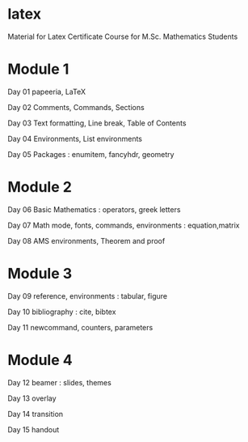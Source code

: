 # latex
Material for Latex Certificate Course for M.Sc. Mathematics Students

# Module 1

Day 01 papeeria, LaTeX 

Day 02 Comments, Commands, Sections

Day 03 Text formatting, Line break, Table of Contents

Day 04 Environments, List environments

Day 05 Packages : enumitem, fancyhdr, geometry

# Module 2

Day 06 Basic Mathematics : operators, greek letters

Day 07 Math mode, fonts, commands, environments : equation,matrix

Day 08 AMS environments, Theorem and proof

# Module 3

Day 09 reference, environments : tabular, figure

Day 10 bibliography : cite, bibtex

Day 11 newcommand, counters, parameters

# Module 4

Day 12 beamer : slides, themes

Day 13 overlay

Day 14 transition

Day 15 handout
